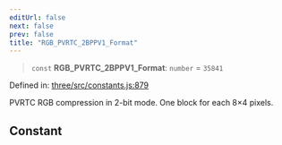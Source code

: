 ```yaml
---
editUrl: false
next: false
prev: false
title: "RGB_PVRTC_2BPPV1_Format"
---
```


> `const` **RGB\_PVRTC\_2BPPV1\_Format**: `number` = `35841`

Defined in: [three/src/constants.js:879](https://github.com/DefinitelyMaybe/three-i18n/blob/fa57b79433d1c349ffb23a78727299c8d4190136/three/src/constants.js#L879)

PVRTC RGB compression in 2-bit mode. One block for each 8×4 pixels.

## Constant
